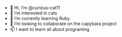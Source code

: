 - 👋 Hi, I’m @curious-cat11
- 👀 I’m interested in cats
- 🌱 I’m currently learning Ruby
- 💞️ I’m looking to collaborate on the capybara project
- 📫 I want to learn all about programing

<!---
curious-cat11/curious-cat11 is a ✨ special ✨ repository because its `README.md` (this file) appears on your GitHub profile.
You can click the Preview link to take a look at your changes.
--->
